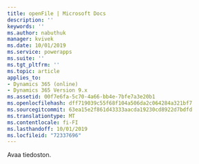```yaml
---
title: openFile | Microsoft Docs
description: ''
keywords: ''
ms.author: nabuthuk
manager: kvivek
ms.date: 10/01/2019
ms.service: powerapps
ms.suite: ''
ms.tgt_pltfrm: ''
ms.topic: article
applies_to:
- Dynamics 365 (online)
- Dynamics 365 Version 9.x
ms.assetid: 00f7e6fa-5c70-4a66-bb4e-7bfe7a3e20b1
ms.openlocfilehash: dff719039c55f68f104a506da2c064284a321bf7
ms.sourcegitcommit: 63ea15e2f861d43333aacda19230cd8922d7bdfd
ms.translationtype: MT
ms.contentlocale: fi-FI
ms.lasthandoff: 10/01/2019
ms.locfileid: "72337696"
---
```

Avaa tiedoston.
